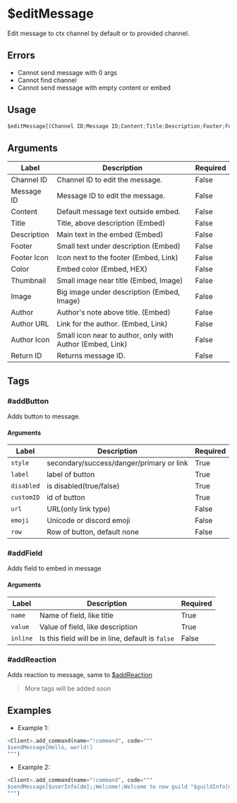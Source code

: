 # $editMessage
Edit message to ctx channel by default or to provided channel.

## Errors
- Cannot send message with 0 args
- Cannot find channel
- Cannot send message with empty content or embed

## Usage
```py
$editMessage[(Channel ID;Message ID;Content;Title;Description;Footer;Footer icon;Color;Thumbnail;Image;Author;Author URL;Author Icon;Return ID)]
```

## Arguments
| Label | Description | Required |
| ----- | ----------- | -------- |
| Channel ID | Channel ID to edit the message. | False |
| Message ID | Message ID to edit the message. | False |
| Content | Default message text outside embed. | False |
| Title | Title, above description (Embed) | False |
| Description | Main text in the embed (Embed) | False |
| Footer | Small text under description (Embed) | False |
| Footer Icon | Icon next to the footer (Embed, Link) | False |
| Color | Embed color (Embed, HEX) | False |
| Thumbnail | Small image near title (Embed, Image) | False |
| Image | Big image under description (Embed, Image) | False |
| Author | Author's note above title. (Embed) | False |
| Author URL | Link for the author. (Embed, Link) | False |
| Author Icon | Small icon near to author, only with Author (Embed, Link) | False |
| Return ID | Returns message ID. | False |

## Tags

### #addButton
Adds button to message.
#### Arguments
| Label | Description | Required |
| ----- | ----------- | -------- |
| `style` | secondary/success/danger/primary or link | True 
| `label` | label of button | True
| `disabled` | is disabled(true/false) | True
| `customID` | id of button | True
| `url` | URL(only link type) | False
| `emoji` | Unicode or discord emoji | False
| `row` | Row of button, default none | False

### #addField
Adds field to embed in message
#### Arguments
| Label | Description | Required |
| ----- | ----------- | -------- |
| `name` | Name of field, like title | True
| `value` | Value of field, like description | True
| `inline` | Is this field will be in line, default is `false` | False

### #addReaction
Adds reaction to message, same to [$addReaction](/docs/functions/message/addreaction)
> More tags will be added soon

## Examples
- Example 1:
```py
<Client>.add_command(name="!command", code="""
$sendMessage[Hello, world!]
""")
```

- Example 2:
```py
<Client>.add_command(name="!command", code="""
$sendMessage[$userInfo[dm];;Welcome!;Welcome to new guild "$guildInfo[name]";;;0058CF]
""")
```
